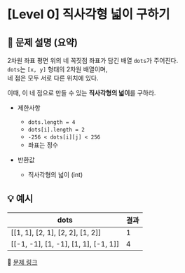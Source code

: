 # [Level 0] 직사각형 넓이 구하기

## 📝 문제 설명 (요약)
2차원 좌표 평면 위의 네 꼭짓점 좌표가 담긴 배열 `dots`가 주어진다.  
`dots`는 `[x, y]` 형태의 2차원 배열이며,  
네 점은 모두 서로 다른 위치에 있다.  

이때, 이 네 점으로 만들 수 있는 **직사각형의 넓이**를 구하라.

- 제한사항  
  - `dots.length = 4`  
  - `dots[i].length = 2`  
  - `-256 < dots[i][j] < 256`  
  - 좌표는 정수  

- 반환값  
  - 직사각형의 넓이 (int)

## 💡 예시
| dots | 결과 |
|------|------|
| [[1, 1], [2, 1], [2, 2], [1, 2]] | 1 |
| [[-1, -1], [1, -1], [1, 1], [-1, 1]] | 4 |

🔗 [문제 링크](https://school.programmers.co.kr/learn/courses/30/lessons/120860)
